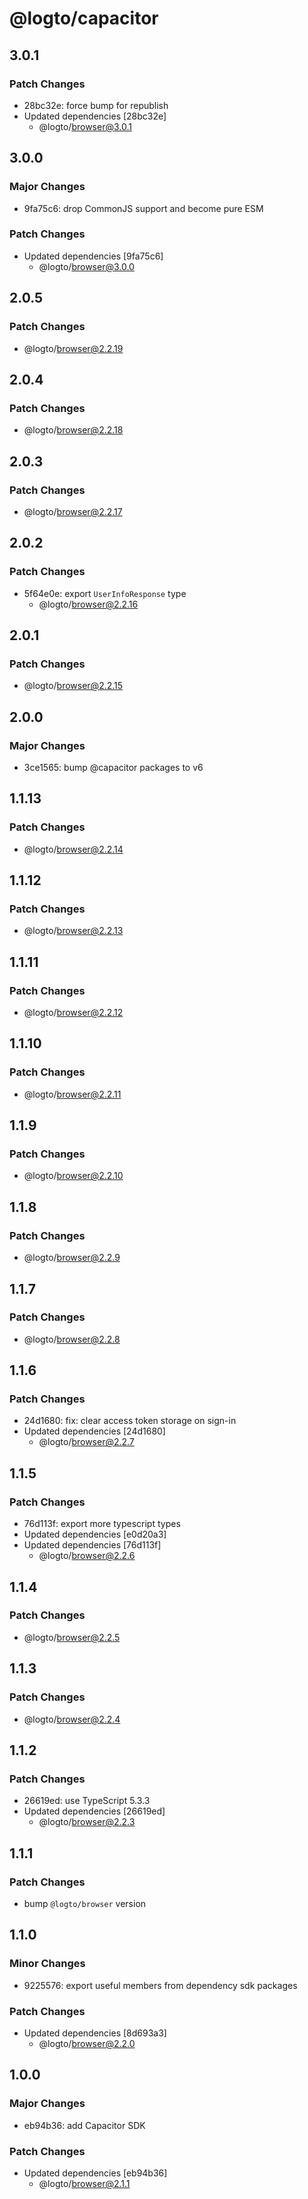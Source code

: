 # @logto/capacitor

## 3.0.1

### Patch Changes

- 28bc32e: force bump for republish
- Updated dependencies [28bc32e]
  - @logto/browser@3.0.1

## 3.0.0

### Major Changes

- 9fa75c6: drop CommonJS support and become pure ESM

### Patch Changes

- Updated dependencies [9fa75c6]
  - @logto/browser@3.0.0

## 2.0.5

### Patch Changes

- @logto/browser@2.2.19

## 2.0.4

### Patch Changes

- @logto/browser@2.2.18

## 2.0.3

### Patch Changes

- @logto/browser@2.2.17

## 2.0.2

### Patch Changes

- 5f64e0e: export `UserInfoResponse` type
  - @logto/browser@2.2.16

## 2.0.1

### Patch Changes

- @logto/browser@2.2.15

## 2.0.0

### Major Changes

- 3ce1565: bump @capacitor packages to v6

## 1.1.13

### Patch Changes

- @logto/browser@2.2.14

## 1.1.12

### Patch Changes

- @logto/browser@2.2.13

## 1.1.11

### Patch Changes

- @logto/browser@2.2.12

## 1.1.10

### Patch Changes

- @logto/browser@2.2.11

## 1.1.9

### Patch Changes

- @logto/browser@2.2.10

## 1.1.8

### Patch Changes

- @logto/browser@2.2.9

## 1.1.7

### Patch Changes

- @logto/browser@2.2.8

## 1.1.6

### Patch Changes

- 24d1680: fix: clear access token storage on sign-in
- Updated dependencies [24d1680]
  - @logto/browser@2.2.7

## 1.1.5

### Patch Changes

- 76d113f: export more typescript types
- Updated dependencies [e0d20a3]
- Updated dependencies [76d113f]
  - @logto/browser@2.2.6

## 1.1.4

### Patch Changes

- @logto/browser@2.2.5

## 1.1.3

### Patch Changes

- @logto/browser@2.2.4

## 1.1.2

### Patch Changes

- 26619ed: use TypeScript 5.3.3
- Updated dependencies [26619ed]
  - @logto/browser@2.2.3

## 1.1.1

### Patch Changes

- bump `@logto/browser` version

## 1.1.0

### Minor Changes

- 9225576: export useful members from dependency sdk packages

### Patch Changes

- Updated dependencies [8d693a3]
  - @logto/browser@2.2.0

## 1.0.0

### Major Changes

- eb94b36: add Capacitor SDK

### Patch Changes

- Updated dependencies [eb94b36]
  - @logto/browser@2.1.1
